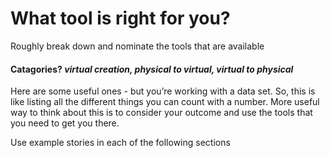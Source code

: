 # What tool is right for you?

Roughly break down and nominate the tools that are available   


#### Catagories? _virtual creation, physical to virtual, virtual to physical_

Here are some useful ones - but you’re working with a data set. So, this is like listing all the different things you can count with a number. More useful way to think about this is to consider your outcome and use the tools that you need to get you there.

Use example stories in each of the following sections

